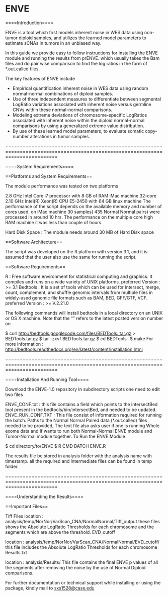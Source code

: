 ENVE
====

====Introduction====

ENVE is a tool which first models inherent noise in WES data using non-tumor diploid samples, and utilizes the learned model parameters to estimate sCNAs in tumors in an unbiased way.

In this guide we provide easy to follow instructions for installing the ENVE module and running the results from prENVE. which usually takes the Bam files and do pair wise comparison to find the log ratios in the form of *.out.called files. 

The key features of ENVE include 
* Empirical quantification inherent noise in WES data using random normal-normal combinations of diploid samples.
* Use of three independent measures to differentiate between segmental LogRatio variations associated with inherent noise versus germline CNVs within these normal-normal comparisons.
* Modeling extreme deviations of chromosome-specific LogRatios associated with inherent noise within the diploid normal-normal comparisons by using a generalized extreme value distribution.
* By use of these learned model parameters, to evaluate somatic copy-number alterations in tumor samples. 

==============================================================================================================================

====System Requirements====

==Platforms and System Requirements==

The module performance was tested on two platforms

2.8 GHz Intel Core i7 processor with 8 GB of RAM iMac machine
32-core 2.10 GHz Intel(R) Xeon(R) CPU E5-2450 with 64 GB linux machine
The performance of the script depends on the available memory and number of cores used. on iMac machine 30 samples( 435 Normal Normal pairs) were processed in around 10 hrs. The performance on the multiple core high RAM machine it was less than couple of hours.

Hard Disk Space : The module needs around 30 MB of Hard Disk space

==Software Architecture==

The script was developed on the R platform with version 3.1, and it is assumed that the user also use the same for running the script.

==Software Requirements==

R : Free software environment for statistical computing and graphics. It compiles and runs on a wide variety of UNIX platforms. 
preferred Version : >= 3.1
Bedtools : It is a set of tools which can be used for intersect, merge, count, complement, and shuffle genomic intervals from multiple files in widely-used genomic file formats such as BAM, BED, GFF/GTF, VCF. 
preferred Version : >= V.2.21.0

The following commands will install bedtools in a local directory on an UNIX or OS X machine. Note that the “” refers to the latest posted version number on

$ curl http://bedtools.googlecode.com/files/BEDTools..tar.gz > BEDTools.tar.gz
$ tar -zxvf BEDTools.tar.gz
$ cd BEDTools-
$ make
For more information : http://bedtools.readthedocs.org/en/latest/content/installation.html

==============================================================================================================================

====Installation And Running Tool====

Download the ENVE-1.0 repository
In subdirectory scripts one need to edit two files

ENVE_CONF.txt : this file contains a field which points to the intersectBed tool present in the bedtools/bin/intersectBed, and needed to be updated.
ENVE_RUN_CONF.TXT : This file consist of information required for running the batch. Paths to the Normal Normal Paired data (*.out.called) files needed to be provided, The text file also asks user if one is running Whole exome data and If wants to run both Normal-Normal ENVE module and Tumor-Normal module together.
To Run the ENVE Module

$ cd directory/to/ENVE 
$ R CMD BATCH ENVE.R

The results file be stored in analysis folder with the analysis name with timestamp. all the required and intermediate files can be found in temp folder.

==============================================================================================================================


====Understanding the Results====

==Important Files==

Tiff Files
location : analysis/temp/NorNor/VarScan_CNA/NormalNormal/Tiff_output
these files shows the Absolute LogRatio Thresholds for each chromosome and the segments which are above the threshold.
EVD_cutoff

location : analysis/temp/NorNor/VarScan_CNA/NormalNormal/EVD_cutoff/
this file includes the Absolute LogRatio Thresholds for each chromosome
Results.txt

location : analysis/Results/
This file contains the final ENVE p values of all the segments after removing the noise by the use of Normal Diploid comparisons.


For further documentation or technical support while installing or using the package, kindly mail to sxs1528@case.edu 

